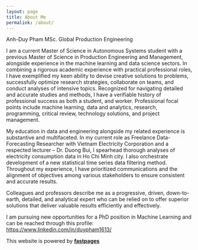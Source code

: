 ```yaml
---
layout: page
title: About Me
permalink: /about/
---
```

Anh-Duy Pham
MSc. Global Production Engineering

I am a current Master of Science in Autonomous Systems student with a previous Master of Science in Production Engineering and Management, alongside experience in the machine learning and data science sectors. In combining a rigorous academic experience with practical professional roles, I have exemplified my keen ability to devise creative solutions to problems, successfully optimize research strategies, collaborate on teams, and conduct analyses of intensive topics. Recognized for navigating detailed and accurate studies and methods, I have a verifiable history of professional success as both a student, and worker. Professional focal points include machine learning, data and analytics, research, programming, critical review, technology solutions, and project management. 

My education in data and engineering alongside my related experience is substantive and multifaceted. In my current role as Freelance Data-Forecasting Researcher with Vietnam Electricity Corporation and a respected lecturer – Dr. Duong Bui, I spearhead thorough analyses of electricity consumption data in Ho Chi Minh city. I also orchestrate development of a new statistical time series data filtering method. Throughout my experience, I have prioritized communications and the alignment of objectives among various stakeholders to ensure consistent and accurate results.

Colleagues and professors describe me as a progressive, driven, down-to-earth, detailed, and analytical expert who can be relied on to offer superior solutions that deliver valuable results efficiently and effectively.

I am pursuing new opportunities for a PhD position in Machine Learning and can be reached through this profile: https://www.linkedin.com/in/duypham1613/

This website is powered by **[fastpages](https://github.com/fastai/fastpages)** 
